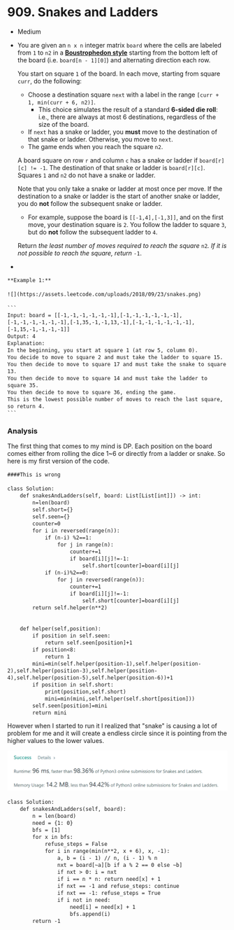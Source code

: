 # 909. Snakes and Ladders

* Medium
*   You are given an `n x n` integer matrix `board` where the cells are labeled from `1` to `n2` in a [**Boustrophedon style**](https://en.wikipedia.org/wiki/Boustrophedon) starting from the bottom left of the board (i.e. `board[n - 1][0]`) and alternating direction each row.

    You start on square `1` of the board. In each move, starting from square `curr`, do the following:

    * Choose a destination square `next` with a label in the range `[curr + 1, min(curr + 6, n2)]`.
      * This choice simulates the result of a standard **6-sided die roll**: i.e., there are always at most 6 destinations, regardless of the size of the board.
    * If `next` has a snake or ladder, you **must** move to the destination of that snake or ladder. Otherwise, you move to `next`.
    * The game ends when you reach the square `n2`.

    A board square on row `r` and column `c` has a snake or ladder if `board[r][c] != -1`. The destination of that snake or ladder is `board[r][c]`. Squares `1` and `n2` do not have a snake or ladder.

    Note that you only take a snake or ladder at most once per move. If the destination to a snake or ladder is the start of another snake or ladder, you do **not** follow the subsequent snake or ladder.

    * For example, suppose the board is `[[-1,4],[-1,3]]`, and on the first move, your destination square is `2`. You follow the ladder to square `3`, but do **not** follow the subsequent ladder to `4`.

    Return _the least number of moves required to reach the square_ `n2`_. If it is not possible to reach the square, return_ `-1`.
*

    **Example 1:**

    ![](https://assets.leetcode.com/uploads/2018/09/23/snakes.png)

    ```
    Input: board = [[-1,-1,-1,-1,-1,-1],[-1,-1,-1,-1,-1,-1],[-1,-1,-1,-1,-1,-1],[-1,35,-1,-1,13,-1],[-1,-1,-1,-1,-1,-1],[-1,15,-1,-1,-1,-1]]
    Output: 4
    Explanation: 
    In the beginning, you start at square 1 (at row 5, column 0).
    You decide to move to square 2 and must take the ladder to square 15.
    You then decide to move to square 17 and must take the snake to square 13.
    You then decide to move to square 14 and must take the ladder to square 35.
    You then decide to move to square 36, ending the game.
    This is the lowest possible number of moves to reach the last square, so return 4.
    ```



### Analysis

The first thing that comes to my mind is DP. Each position on the board comes either from rolling the dice 1\~6 or directly from a ladder or snake.  So here is my first version of the code.

```
####This is wrong

class Solution:
    def snakesAndLadders(self, board: List[List[int]]) -> int:
        n=len(board)
        self.short={}
        self.seen={}
        counter=0
        for i in reversed(range(n)):
            if (n-i) %2==1:
                for j in range(n):
                    counter+=1
                    if board[i][j]!=-1:
                        self.short[counter]=board[i][j]
            if (n-i)%2==0:
                for j in reversed(range(n)):
                    counter+=1
                    if board[i][j]!=-1:
                        self.short[counter]=board[i][j]
        return self.helper(n**2)            
                    
        
    def helper(self,position):
        if position in self.seen:
            return self.seen[position]+1
        if position<8:
            return 1
        mini=min(self.helper(position-1),self.helper(position-2),self.helper(position-3),self.helper(position-4),self.helper(position-5),self.helper(position-6))+1
        if position in self.short:
            print(position,self.short)
            mini=min(mini,self.helper(self.short[position]))
        self.seen[position]=mini
        return mini
```

However when I started to run it I realized that "snake" is causing a lot of problem for me and it will create a endless circle since it is pointing from the higher values to the lower values.&#x20;

![](<../.gitbook/assets/image (18) (1) (1) (1) (1) (1) (1) (1).png>)

```
class Solution:
    def snakesAndLadders(self, board):
        n = len(board)
        need = {1: 0}
        bfs = [1]
        for x in bfs:
            refuse_steps = False
            for i in range(min(n**2, x + 6), x, -1):
                a, b = (i - 1) // n, (i - 1) % n
                nxt = board[~a][b if a % 2 == 0 else ~b]
                if nxt > 0: i = nxt
                if i == n * n: return need[x] + 1
                if nxt == -1 and refuse_steps: continue
                if nxt == -1: refuse_steps = True
                if i not in need:
                    need[i] = need[x] + 1
                    bfs.append(i)
        return -1
```
